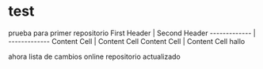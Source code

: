 # test
prueba para primer repositorio
First Header  | Second Header
------------- | -------------
Content Cell  | Content Cell
Content Cell  | Content Cell
hallo


ahora lista de cambios online
repositorio actualizado
